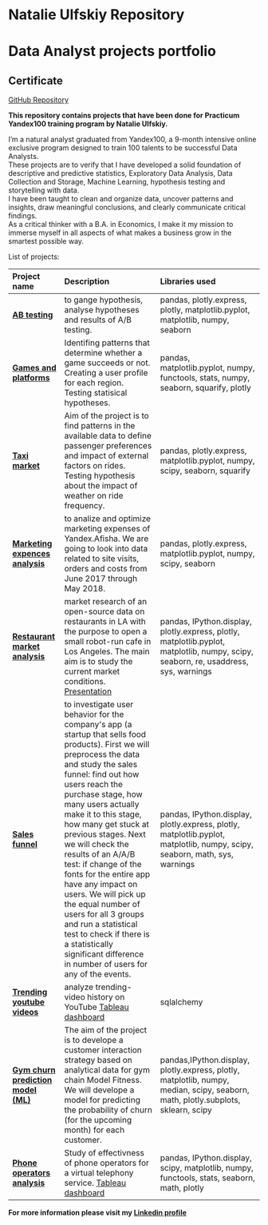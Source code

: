 # Natalie Ulfskiy Repository 
# Data Analyst projects portfolio

## Certificate

[GitHub Repository](https://github.com/ulfsky/ulfsky.github.io)

**This repository contains projects that have been done for Practicum Yandex100 training program by Natalie Ulfskiy.**

I’m a natural analyst graduated from Yandex100, a 9-month intensive online exclusive program designed to train 100 talents to be successful Data Analysts. <br>
These projects are to verify that I have developed a solid foundation of descriptive and predictive statistics, Exploratory Data Analysis, Data Collection and Storage, Machine Learning, hypothesis testing and storytelling with data. <br>
I have been taught to clean and organize data, uncover patterns and insights, draw meaningful conclusions, and clearly communicate critical findings. <br>
As a critical thinker with a B.A. in Economics, I make it my mission to immerse myself in all aspects of what makes a business grow in the smartest possible way.<br>

List of projects:  


| Project name              | Description                 | Libraries used                      |
| :-------------------- | :--------------------- |:---------------------------|
| **[AB testing](/ab_testing)** | to gange hypothesis, analyse hypotheses and results of A/B testing. |pandas, plotly.express, plotly, matplotlib.pyplot,  matplotlib, numpy, seaborn|
| **[Games and platforms](/games_and_platforms)** | Identifing patterns that determine whether a game succeeds or not. Creating a user profile for each region. Testing statisical hypotheses. |pandas, matplotlib.pyplot, numpy, functools, stats, numpy, seaborn, squarify, plotly|
| **[Taxi market](/taxi_market)** | Aim of the project is to find patterns in the available data to define passenger preferences and impact of external factors on rides. Testing hypothesis about the impact of weather on ride frequency. |pandas, plotly.express, matplotlib.pyplot, numpy, scipy, seaborn, squarify|
| **[Marketing expences analysis](/marketing_expences_analysis)**| to analize and optimize marketing expenses of Yandex.Afisha. We are going to look into data related to site visits, orders and costs from June 2017 through May 2018.  |pandas, plotly.express, matplotlib.pyplot, numpy, scipy, seaborn|
| **[Restaurant market analysis](/restaurant_market_analysis)** | market research of an open-source data on restaurants in LA with the purpose to open a small robot-run cafe in Los Angeles. The main aim is to study the current market conditions. [Presentation](https://drive.google.com/file/d/1Ulw0mKqpzOBxSDh_Z-f5F6g8lvZY46VS/view?usp=sharing "Presentation")|pandas, IPython.display, plotly.express, plotly, matplotlib.pyplot,  matplotlib, numpy, scipy, seaborn, re, usaddress, sys, warnings|
| **[Sales funnel](/sales_funnel)** |to investigate user behavior for the company's app (a startup that sells food products). First we will preprocess the data and study the sales funnel: find out how users reach the purchase stage, how many users actually make it to this stage, how many get stuck at previous stages. Next we will check the results of an A/A/B test: if change of the fonts for the entire app have any impact on users. We will pick up the equal number of users for all 3 groups and run a statistical test to check if there is a statistically significant difference in number of users for any of the events. |pandas, IPython.display, plotly.express, plotly, matplotlib.pyplot,  matplotlib, numpy, scipy, seaborn, math, sys, warnings|
|**[Trending youtube videos](/trending_youtube_videos)** | analyze trending-video history on YouTube [Tableau dashboard](https://public.tableau.com/profile/nulf#!/vizhome/Practicum_10/ProjectDashboard?publish=yes "Tableau viz") | sqlalchemy |
| **[Gym churn prediction model (ML)](/gym_churn_prediction_model)** | The aim of the project is to develope a customer interaction strategy based on analytical data for gym chain Model Fitness. We will develope a model for predicting the probability of churn (for the upcoming month) for each customer.|pandas,IPython.display, plotly.express, plotly, matplotlib, numpy, median, scipy, seaborn, math, plotly.subplots, sklearn, scipy |
| **[Phone operators analysis](/phone_operators_analysis)**| Study of effectivness of phone operators for a virtual telephony service. [Tableau dashboard](https://public.tableau.com/profile/nulf#!/vizhome/YandexPracticum100Final/CallMeMaybe?publish=yes "Tableau viz") |pandas, IPython.display, scipy, matplotlib, numpy, functools, stats, seaborn, math, plotly|


**For more information please visit my [Linkedin profile](https://www.linkedin.com/in/ulfskiy)**
